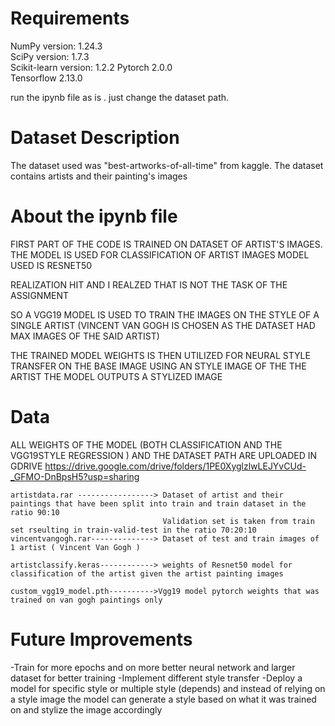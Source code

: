 # Requirements

NumPy version: 1.24.3  
SciPy version: 1.7.3  
Scikit-learn version: 1.2.2
Pytorch 2.0.0  
Tensorflow 2.13.0  

run the ipynb file as is . just change the dataset path.

# Dataset Description

The dataset used was "best-artworks-of-all-time" from kaggle.
The dataset contains artists and their painting's images

# About the ipynb file

FIRST PART OF THE CODE IS TRAINED ON DATASET OF ARTIST'S IMAGES.
THE MODEL IS USED FOR CLASSIFICATION OF ARTIST IMAGES
MODEL USED IS RESNET50

REALIZATION HIT AND I REALZED THAT IS NOT THE TASK OF THE ASSIGNMENT 

SO A VGG19 MODEL IS USED TO TRAIN THE IMAGES ON THE STYLE OF A SINGLE ARTIST (VINCENT VAN GOGH IS CHOSEN AS THE DATASET HAD MAX IMAGES OF THE SAID ARTIST)

THE TRAINED MODEL WEIGHTS IS THEN UTILIZED FOR NEURAL STYLE TRANSFER 
ON THE BASE IMAGE USING AN STYLE IMAGE OF THE THE ARTIST 
THE MODEL OUTPUTS A STYLIZED IMAGE 

# Data


ALL WEIGHTS OF THE MODEL (BOTH CLASSIFICATION AND THE VGG19STYLE REGRESSION ) AND THE DATASET PATH ARE UPLOADED IN GDRIVE 
https://drive.google.com/drive/folders/1PE0XyglzlwLEJYvCUd-_GFMO-DnBpsH5?usp=sharing
```
artistdata.rar -----------------> Dataset of artist and their paintings that have been split into train and train dataset in the ratio 90:10
                                  Validation set is taken from train set rseulting in train-valid-test in the ratio 70:20:10
vincentvangogh.rar--------------> Dataset of test and train images of 1 artist ( Vincent Van Gogh )

artistclassify.keras------------> weights of Resnet50 model for classification of the artist given the artist painting images

custom_vgg19_model.pth---------->Vgg19 model pytorch weights that was trained on van gogh paintings only
```


# Future Improvements
-Train for more epochs and on more better neural network and larger dataset for better training
-Implement different style transfer 
-Deploy a model for specific style or multiple style (depends) and instead of relying on a style image 
  the model can generate a style based on what it was trained on and stylize the image accordingly
